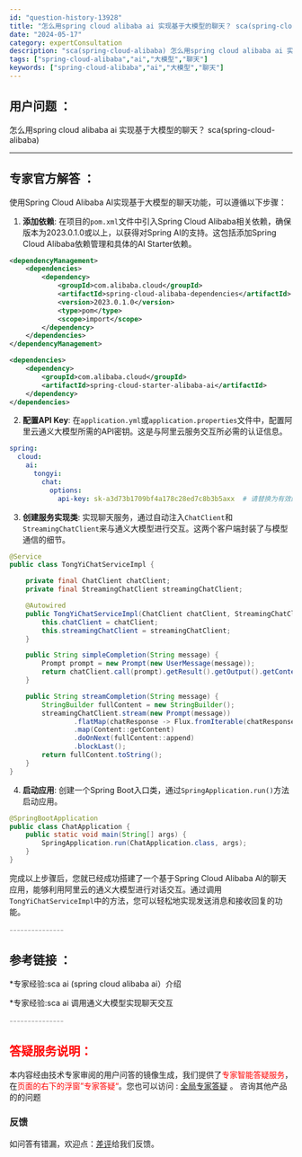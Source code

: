 ```yaml
---
id: "question-history-13928"
title: "怎么用spring cloud alibaba ai 实现基于大模型的聊天？ sca(spring-cloud-alibaba)"
date: "2024-05-17"
category: expertConsultation
description: "sca(spring-cloud-alibaba) 怎么用spring cloud alibaba ai 实现基于大模型的聊天？"
tags: ["spring-cloud-alibaba","ai","大模型","聊天"]
keywords: ["spring-cloud-alibaba","ai","大模型","聊天"]
---
```


## 用户问题 ： 
 怎么用spring cloud alibaba ai 实现基于大模型的聊天？ sca(spring-cloud-alibaba) 

---------------
## 专家官方解答 ：

使用Spring Cloud Alibaba AI实现基于大模型的聊天功能，可以遵循以下步骤：

1. **添加依赖**: 在项目的`pom.xml`文件中引入Spring Cloud Alibaba相关依赖，确保版本为2023.0.1.0或以上，以获得对Spring AI的支持。这包括添加Spring Cloud Alibaba依赖管理和具体的AI Starter依赖。

```xml
<dependencyManagement>
    <dependencies>
        <dependency>
            <groupId>com.alibaba.cloud</groupId>
            <artifactId>spring-cloud-alibaba-dependencies</artifactId>
            <version>2023.0.1.0</version>
            <type>pom</type>
            <scope>import</scope>
        </dependency>
    </dependencies>
</dependencyManagement>

<dependencies>
    <dependency>
        <groupId>com.alibaba.cloud</groupId>
        <artifactId>spring-cloud-starter-alibaba-ai</artifactId>
    </dependency>
</dependencies>
```

2. **配置API Key**: 在`application.yml`或`application.properties`文件中，配置阿里云通义大模型所需的API密钥。这是与阿里云服务交互所必需的认证信息。

```yaml
spring:
  cloud:
    ai:
      tongyi:
        chat:
          options:
            api-key: sk-a3d73b1709bf4a178c28ed7c8b3b5axx  # 请替换为有效的API密钥
```

3. **创建服务实现类**: 实现聊天服务，通过自动注入`ChatClient`和`StreamingChatClient`来与通义大模型进行交互。这两个客户端封装了与模型通信的细节。

```java
@Service
public class TongYiChatServiceImpl {

    private final ChatClient chatClient;
    private final StreamingChatClient streamingChatClient;

    @Autowired
    public TongYiChatServiceImpl(ChatClient chatClient, StreamingChatClient streamingChatClient) {
        this.chatClient = chatClient;
        this.streamingChatClient = streamingChatClient;
    }

    public String simpleCompletion(String message) {
        Prompt prompt = new Prompt(new UserMessage(message));
        return chatClient.call(prompt).getResult().getOutput().getContent();
    }

    public String streamCompletion(String message) {
        StringBuilder fullContent = new StringBuilder();
        streamingChatClient.stream(new Prompt(message))
                .flatMap(chatResponse -> Flux.fromIterable(chatResponse.getResults()))
                .map(Content::getContent)
                .doOnNext(fullContent::append)
                .blockLast();
        return fullContent.toString();
    }
}
```

4. **启动应用**: 创建一个Spring Boot入口类，通过`SpringApplication.run()`方法启动应用。

```java
@SpringBootApplication
public class ChatApplication {
    public static void main(String[] args) {
        SpringApplication.run(ChatApplication.class, args);
    }
}
```

完成以上步骤后，您就已经成功搭建了一个基于Spring Cloud Alibaba AI的聊天应用，能够利用阿里云的通义大模型进行对话交互。通过调用`TongYiChatServiceImpl`中的方法，您可以轻松地实现发送消息和接收回复的功能。


<font color="#949494">---------------</font> 


## 参考链接 ：

*专家经验:sca ai (spring cloud alibaba ai）介绍 
 
 *专家经验:sca ai 调用通义大模型实现聊天交互 


 <font color="#949494">---------------</font> 
 


## <font color="#FF0000">答疑服务说明：</font> 

本内容经由技术专家审阅的用户问答的镜像生成，我们提供了<font color="#FF0000">专家智能答疑服务</font>，在<font color="#FF0000">页面的右下的浮窗”专家答疑“</font>。您也可以访问 : [全局专家答疑](https://opensource.alibaba.com/chatBot) 。 咨询其他产品的的问题

### 反馈
如问答有错漏，欢迎点：[差评](https://ai.nacos.io/user/feedbackByEnhancerGradePOJOID?enhancerGradePOJOId=13931)给我们反馈。

